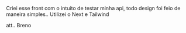 Criei esse front com o intuito de testar minha api, todo design foi feio de maneira simples..
Utilizei o Next e Tailwind

att.. Breno
